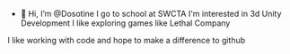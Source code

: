 - 👋 Hi, I’m @Dosotine
I go to school at SWCTA
I'm interested in 3d Unity Development
I like exploring games like Lethal Company

I like working with code and hope to make a difference to github
